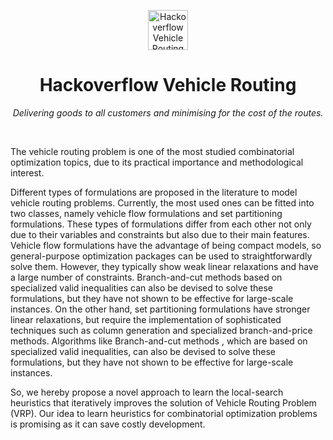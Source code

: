 <p align="center">
  <a href="https://github.com/Nilesh-Aditya/HackOverflow-VehicleRouting">
    <img width="64" height="64" alt="Hackoverflow Vehicle Routing" src="https://www.researchgate.net/profile/Simon-Tamayo-Giraldo/publication/324690557/figure/fig1/AS:618419355389958@1524454072617/Optimization-results-with-the-classical-VRP.png" />
  </a>
</p>
<h1 align="center">Hackoverflow Vehicle Routing</h1>
<p align="center"><i>Delivering goods to all customers and minimising for the cost of the routes.</i></p>
<p align="center"><br /></p>

The vehicle routing problem is one of the most studied combinatorial optimization topics, due to its practical importance and methodological interest.


Different types of formulations are proposed in the literature to model vehicle routing problems. Currently, the most used ones can be fitted into two classes, namely vehicle flow formulations and set partitioning formulations. These types of formulations differ from each other not only due to their variables and constraints but also due to their main features. Vehicle flow formulations have the advantage of being compact models, so general-purpose optimization packages can be used to straightforwardly solve them. However, they typically show weak linear relaxations and have a large number of constraints. Branch-and-cut methods based on specialized valid inequalities can also be devised to solve these formulations, but they have not shown to be effective for large-scale instances. On the other hand, set partitioning formulations have stronger linear relaxations, but require the implementation of sophisticated techniques such as column generation and specialized branch-and-price methods.
Algorithms like Branch-and-cut methods , which are based on specialized valid inequalities, can also be devised to solve these formulations, but they have not shown to be effective for large-scale instances.

So, we hereby propose a novel approach to learn the local-search heuristics that iteratively improves the solution of Vehicle Routing Problem (VRP). Our idea to learn heuristics for combinatorial optimization problems is promising as it can save costly development.



